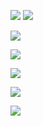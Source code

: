 <a href="https://codeclimate.com/github/jestjestjest/frontend-project-lvl1/maintainability"><img src="https://api.codeclimate.com/v1/badges/17eb352b7382a5c64824/maintainability" /></a> <a href="https://github.com/Skaipia/brain-games/actions"><img src="https://github.com/Skaipia/brain-games/workflows/Node%20CI/badge.svg" /></a> 

<a href="https://asciinema.org/a/K7Vjcrv51yDWwnn5T4tYW8x4Z" target="_blank"><img src="https://asciinema.org/a/K7Vjcrv51yDWwnn5T4tYW8x4Z.svg" /></a>


<a href="https://asciinema.org/a/wr3XLahG9AmVnTe2fA5fq6X70" target="_blank"><img src="https://asciinema.org/a/wr3XLahG9AmVnTe2fA5fq6X70.svg" /></a>


<a href="https://asciinema.org/a/HA6LD7GIsfQs8CJneFpIhCAi1" target="_blank"><img src="https://asciinema.org/a/HA6LD7GIsfQs8CJneFpIhCAi1.svg" /></a>


<a href="https://asciinema.org/a/gtqI3QUw84DStmhizbWncZV99" target="_blank"><img src="https://asciinema.org/a/gtqI3QUw84DStmhizbWncZV99.svg" /></a>


<a href="https://asciinema.org/a/7AdYn8yy1noXQ8xTN5UUdqcqK" target="_blank"><img src="https://asciinema.org/a/7AdYn8yy1noXQ8xTN5UUdqcqK.svg" /></a>
